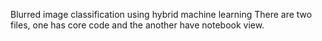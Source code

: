 Blurred  image classification using hybrid machine learning
There are two files, one has core code and the another have notebook view.
